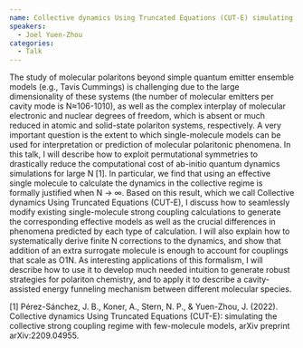 ```yaml
---
name: Collective dynamics Using Truncated Equations (CUT-E) simulating the collective strong coupling regime with few-molecule models
speakers:
  - Joel Yuen-Zhou
categories:
  - Talk
---
```

The study of molecular polaritons beyond simple quantum emitter ensemble models (e.g., Tavis Cummings) is challenging due to the large dimensionality of these systems (the number of molecular emitters per cavity mode is N≈106-1010), as well as the complex interplay of molecular electronic and nuclear degrees of freedom, which is absent or much reduced in atomic and solid-state polariton systems, respectively. A very important question is the extent to which single-molecule models can be used for interpretation or prediction of molecular polaritonic phenomena. In this talk, I will describe how to exploit permutational symmetries to drastically reduce the computational cost of ab-initio quantum dynamics simulations for large N [1]. In particular, we find that using an effective single molecule to calculate the dynamics in the collective regime is formally justified when N → ∞. Based on this result, which we call Collective dynamics Using Truncated Equations (CUT-E), I discuss how to seamlessly modify existing single-molecule strong coupling calculations to generate the corresponding effective models as well as the crucial differences in phenomena predicted by each type of calculation. I will also explain how to systematically derive finite N corrections to the dynamics, and show that addition of an extra surrogate molecule is enough to account for couplings that scale as O1N. As interesting applications of this formalism, I will describe how to use it to develop much needed intuition to generate robust strategies for polariton chemistry, and to apply it to describe a cavity-assisted energy funneling mechanism between different molecular species.

[1] Pérez-Sánchez, J. B., Koner, A., Stern, N. P., & Yuen-Zhou, J. (2022). Collective dynamics Using Truncated Equations (CUT-E): simulating the collective strong coupling regime with few-molecule models, arXiv preprint arXiv:2209.04955. 